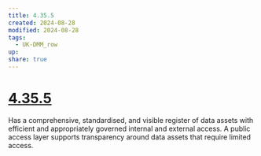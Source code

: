 ```yaml
---
title: 4.35.5
created: 2024-08-28
modified: 2024-08-28
tags:
  - UK-DMM_row
up: 
share: true
---
```

# [4.35.5](4.35.5.md)

Has a comprehensive, standardised, and visible register of data assets with efficient and appropriately governed internal and external access. A public access layer supports transparency around data assets that require limited access.
